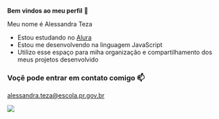 **Bem vindos ao meu perfil** 💙

Meu nome é Alessandra Teza

- Estou estudando no [Alura](htpps://www.alura.com.br)
- Estou me desenvolvendo na linguagem JavaScript
- Utilizo esse espaço para miha organização e compartilhamento dos meus projetos desenvolvido

### Voçê pode entrar em contato comigo 📫

alessandra.teza@escola.pr.gov.br


![](https://media.tenor.com/Gm8HFq3CwUMAAAAC/birthday-party.gif)
